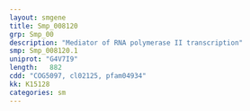 ```yaml
---
layout: smgene
title: Smp_008120
grp: Smp_00
description: "Mediator of RNA polymerase II transcription"
smp: Smp_008120.1
uniprot: "G4V7I9"
length:   882
cdd: "COG5097, cl02125, pfam04934"
kk: K15128
categories: sm
---
```

